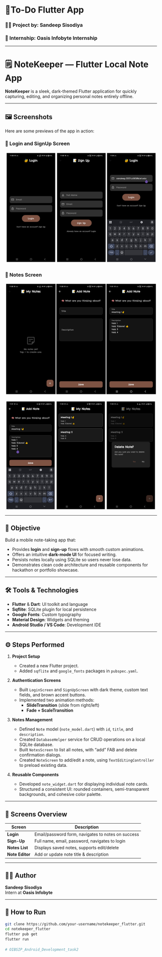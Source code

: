 # 📒To-Do Flutter App

### 👨‍💻 Project by: **Sandeep Sisodiya**
### 🏢 Internship: **Oasis Infobyte Internship**

---

# 🗒️ NoteKeeper — Flutter Local Note App

**NoteKeeper** is a sleek, dark-themed Flutter application for quickly capturing, editing, and organizing personal notes entirely offline.

---
## 🖼️ Screenshots

Here are some previews of the app in action:

### 🔐 Login and SignUp Screen
![Login Screen](assets/screenshots/1111.png)

### 📝 Notes Screen
![Notes Screen](assets/screenshots/2222.png)

![Sign-Up Screen](assets/screenshots/3333.png)

---

## 🎯 Objective

Build a mobile note-taking app that:
- Provides **login** and **sign-up** flows with smooth custom animations.
- Offers an intuitive **dark-mode UI** for focused writing.
- Persists notes locally using SQLite so users never lose data.
- Demonstrates clean code architecture and reusable components for hackathon or portfolio showcase.

---

## 🛠️ Tools & Technologies

- **Flutter** & **Dart**: UI toolkit and language
- **Sqflite**: SQLite plugin for local persistence
- **Google Fonts**: Custom typography
- **Material Design**: Widgets and theming
- **Android Studio / VS Code**: Development IDE

---

## ⚙️ Steps Performed

1. **Project Setup**
    - Created a new Flutter project.
    - Added `sqflite` and `google_fonts` packages in `pubspec.yaml`.

2. **Authentication Screens**
    - Built `LoginScreen` and `SignUpScreen` with dark theme, custom text fields, and brown accent buttons.
    - Implemented two animation methods:
        - **SlideTransition** (slide from right/left)
        - **Fade + ScaleTransition**

3. **Notes Management**
    - Defined `Note` model (`note_model.dart`) with `id`, `title`, and `description`.
    - Created `DatabaseHelper` service for CRUD operations on a local SQLite database.
    - Built `NotesScreen` to list all notes, with “add” FAB and delete confirmation dialogs.
    - Created `NoteScreen` to add/edit a note, using `TextEditingController` to preload existing data.

4. **Reusable Components**
    - Developed `note_widget.dart` for displaying individual note cards.
    - Structured a consistent UI: rounded containers, semi-transparent backgrounds, and cohesive color palette.

---

## 📱 Screens Overview

| Screen            | Description                                     |
|-------------------|-------------------------------------------------|
| **Login**         | Email/password form, navigates to notes on success |
| **Sign-Up**       | Full name, email, password, navigates to login   |
| **Notes List**    | Displays saved notes, supports edit/delete       |
| **Note Editor**   | Add or update note title & description           |

---
## 🧑‍💼 Author

**Sandeep Sisodiya**  
Intern at **Oasis Infobyte**

---

## 🔧 How to Run

```bash
git clone https://github.com/your-username/notekeeper_flutter.git
cd notekeeper_flutter
flutter pub get
flutter run

#   O I B S I P _ A n d r o i d _ D e v e l o p m e n t _ t a s k 2 
 
 